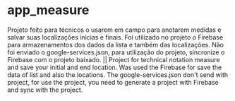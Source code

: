 # app_measure
Projeto feito para técnicos o usarem em campo para anotarem medidas e salvar suas localizações inicias e finais. Foi utilizado no projeto o Firebase para armazenamentos dos dados da lista e também das localizações. Não foi enviado o google-services.json, para utilização do projeto, sincronize o Firebase com o projeto baixado. || 
Project for technical notation measure and save your initial and end location. Was used the Firebase for save the data of list and also the locations. The google-services.json don't send with project, for use the project, you need to generate a project with Firebase and sync with the project.
